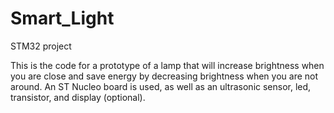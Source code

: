 # Smart_Light
STM32 project

This is the code for a prototype of a lamp that will increase brightness when you are close and save energy by decreasing brightness when you are not around.
An ST Nucleo board is used, as well as an ultrasonic sensor, led, transistor, and display (optional).
